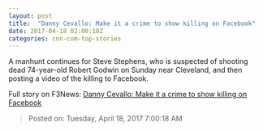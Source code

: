 ```yaml
---
layout: post
title:  "Danny Cevallo: Make it a crime to show killing on Facebook"
date: 2017-04-18 02:00:18Z
categories: cnn-com-top-stories
---
```


A manhunt continues for Steve Stephens, who is suspected of shooting dead 74-year-old Robert Godwin on Sunday near Cleveland, and then posting a video of the killing to Facebook.


Full story on F3News: [Danny Cevallo: Make it a crime to show killing on Facebook](http://www.f3nws.com/n/PdxcbC)

> Posted on: Tuesday, April 18, 2017 7:00:18 AM
